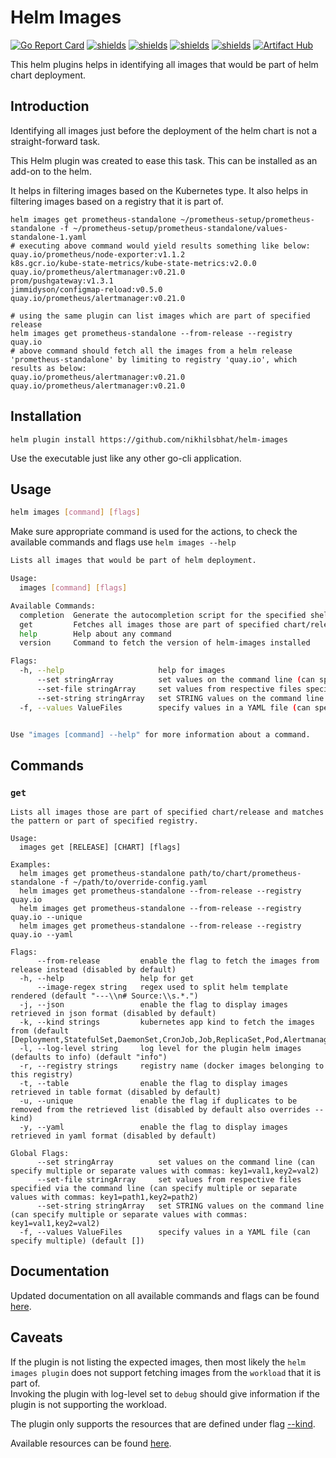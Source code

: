# Helm Images


[![Go Report Card](https://goreportcard.com/badge/github.com/nikhilsbhat/helm-images)](https://goreportcard.com/report/github.com/nikhilsbhat/helm-images) 
[![shields](https://img.shields.io/badge/license-MIT-blue)](https://github.com/nikhilsbhat/helm-images/blob/master/LICENSE) 
[![shields](https://godoc.org/github.com/nikhilsbhat/helm-images?status.svg)](https://godoc.org/github.com/nikhilsbhat/helm-images)
[![shields](https://img.shields.io/github/v/tag/nikhilsbhat/helm-images.svg)](https://github.com/nikhilsbhat/helm-images/tags)
[![shields](https://img.shields.io/github/downloads/nikhilsbhat/helm-images/total.svg)](https://github.com/nikhilsbhat/helm-images/releases)
[![Artifact Hub](https://img.shields.io/endpoint?url=https://artifacthub.io/badge/repository/images)](https://artifacthub.io/packages/search?repo=images)


This helm plugins helps in identifying all images that would be part of helm chart deployment.

## Introduction

Identifying all images just before the deployment of the helm chart is not a straight-forward task.

This Helm plugin was created to ease this task. This can be installed as an add-on to the helm.

It helps in filtering images based on the Kubernetes type. It also helps in filtering images based on a registry that it is part of.

```shell
helm images get prometheus-standalone ~/prometheus-setup/prometheus-standalone -f ~/prometheus-setup/prometheus-standalone/values-standalone-1.yaml
# executing above command would yield results something like below:
quay.io/prometheus/node-exporter:v1.1.2
k8s.gcr.io/kube-state-metrics/kube-state-metrics:v2.0.0
quay.io/prometheus/alertmanager:v0.21.0
prom/pushgateway:v1.3.1
jimmidyson/configmap-reload:v0.5.0
quay.io/prometheus/alertmanager:v0.21.0

# using the same plugin can list images which are part of specified release
helm images get prometheus-standalone --from-release --registry quay.io
# above command should fetch all the images from a helm release 'prometheus-standalone' by limiting to registry 'quay.io', which results as below:
quay.io/prometheus/alertmanager:v0.21.0
quay.io/prometheus/alertmanager:v0.21.0
```
## Installation

```shell
helm plugin install https://github.com/nikhilsbhat/helm-images
```
Use the executable just like any other go-cli application.

## Usage

```bash
helm images [command] [flags]
```
Make sure appropriate command is used for the actions, to check the available commands and flags use `helm images --help`

```bash
Lists all images that would be part of helm deployment.

Usage:
  images [command] [flags]

Available Commands:
  completion  Generate the autocompletion script for the specified shell
  get         Fetches all images those are part of specified chart/release
  help        Help about any command
  version     Command to fetch the version of helm-images installed

Flags:
  -h, --help                     help for images
      --set stringArray          set values on the command line (can specify multiple or separate values with commas: key1=val1,key2=val2)
      --set-file stringArray     set values from respective files specified via the command line (can specify multiple or separate values with commas: key1=path1,key2=path2)
      --set-string stringArray   set STRING values on the command line (can specify multiple or separate values with commas: key1=val1,key2=val2)
  -f, --values ValueFiles        specify values in a YAML file (can specify multiple) (default [])


Use "images [command] --help" for more information about a command.
```

## Commands
### `get`

```shell
Lists all images those are part of specified chart/release and matches the pattern or part of specified registry.

Usage:
  images get [RELEASE] [CHART] [flags]

Examples:
  helm images get prometheus-standalone path/to/chart/prometheus-standalone -f ~/path/to/override-config.yaml
  helm images get prometheus-standalone --from-release --registry quay.io
  helm images get prometheus-standalone --from-release --registry quay.io --unique
  helm images get prometheus-standalone --from-release --registry quay.io --yaml

Flags:
      --from-release         enable the flag to fetch the images from release instead (disabled by default)
  -h, --help                 help for get
      --image-regex string   regex used to split helm template rendered (default "---\\n# Source:\\s.*.")
  -j, --json                 enable the flag to display images retrieved in json format (disabled by default)
  -k, --kind strings         kubernetes app kind to fetch the images from (default [Deployment,StatefulSet,DaemonSet,CronJob,Job,ReplicaSet,Pod,Alertmanager,Prometheus,ThanosRuler])
  -l, --log-level string     log level for the plugin helm images (defaults to info) (default "info")
  -r, --registry strings     registry name (docker images belonging to this registry)
  -t, --table                enable the flag to display images retrieved in table format (disabled by default)
  -u, --unique               enable the flag if duplicates to be removed from the retrieved list (disabled by default also overrides --kind)
  -y, --yaml                 enable the flag to display images retrieved in yaml format (disabled by default)

Global Flags:
      --set stringArray          set values on the command line (can specify multiple or separate values with commas: key1=val1,key2=val2)
      --set-file stringArray     set values from respective files specified via the command line (can specify multiple or separate values with commas: key1=path1,key2=path2)
      --set-string stringArray   set STRING values on the command line (can specify multiple or separate values with commas: key1=val1,key2=val2)
  -f, --values ValueFiles        specify values in a YAML file (can specify multiple) (default [])
```

## Documentation

Updated documentation on all available commands and flags can be found [here](https://github.com/nikhilsbhat/helm-images/blob/master/docs/doc/images.md).

## Caveats

If the plugin is not listing the expected images, then most likely the `helm images plugin` does not support fetching images from the `workload` that it is part of.</br>
Invoking the plugin with log-level set to `debug` should give information if the plugin is not supporting the workload.

The plugin only supports the resources that are defined under flag [--kind](https://github.com/nikhilsbhat/helm-images/blob/master/cmd/flags.go#L25).

Available resources can be found [here](https://github.com/nikhilsbhat/helm-images/blob/master/pkg/k8s/k8s.go#L23).
